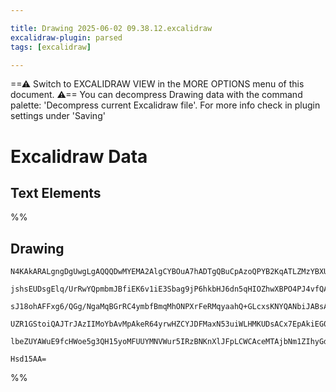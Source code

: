 ```yaml
---

title: Drawing 2025-06-02 09.38.12.excalidraw
excalidraw-plugin: parsed
tags: [excalidraw]

---
```

==⚠  Switch to EXCALIDRAW VIEW in the MORE OPTIONS menu of this document. ⚠== You can decompress Drawing data with the command palette: 'Decompress current Excalidraw file'. For more info check in plugin settings under 'Saving'


# Excalidraw Data

## Text Elements
%%
## Drawing
```compressed-json
N4KAkARALgngDgUwgLgAQQQDwMYEMA2AlgCYBOuA7hADTgQBuCpAzoQPYB2KqATLZMzYBXUtiRoIACyhQ4zZAHoFAc0JRJQgEYA6bGwC2CgF7N6hbEcK4OCtptbErHALRY8RMpWdx8Q1TdIEfARcZgRmBShcZQUebQBGAFYEmjoghH0EDihmbgBtAF1+CFw4OABlKKhxVFAwSHUMmogiZWlU+oZCBAoAIVxsAGtlUmEOYgBhNnw2Um4IAGIAMxXV

jshsEUDsgElq/UrRwYQpmbmJBfiEK6v1iE3Sbag9jP6hkbHJ6dn5qHIOZhwXBPO4PJ4vfQAMUI+HwlRgwXmgg8oK2WWe+0ObGOAHUSOpuHxwBs0btMX9sQh4YiJMiSKjHuiIQAlYRtDjhXJoeL8EmMskZADyQOwahg3HiAAZJbz7qSMRlIZwoJDcPoYeK0IlZWCmfsldlyoQjDUeDLiXL+Qr9AAVLBQACCrS4EmCSygDPB5OBjsebAokhCxG4HCE

sJ18ohAFFxg6/QGg/NgaMqBGrRC4ymbfBmqMhONPXrFeRMqyaahQ+GLcxsKNYQANbiJABsAA5tABmZvxACcfcS8XiAHZ4q3W7Ka3X8ABNbgAFg7yUSPHic54HY3PdbC6H2otRjYBm4dU69AIQhq8WJAF8016Mqz88QOcwueg8wXZSMSEaTYTzZ037EJUCBwE2X6kCQACybDEAgMa4JowTBmgSwEGEEEkKcPxoCekC9NMKHvsomi4AAFCuQ7ULww7

UZR1GStoiQAJTrJAzIIMoYbAvMpAkeR64yrwHZCYJDFMaxN53uiWLHMKUDsACx7EpAkiEG0rTSEw3BofgGEqfcnDMFE2QAAqBK+Ig1H8F68qpoSCkIUBEByOnoQgdkQMIzmEByeLEASaAAZ0bBwApRnKfUnTqL5HC+co3CMc2dkCPoh4xRwCVBQkKUQMZgRqi5NSMTyKmQCErCZfMFUII5UBGq5uXGT6kVRRspTcDZHllQ0pTaUFKXlaE8XzEVPF

lbeZUYAWuE9fcHWoe5g3QH15yoMFUUYMNVWur5IRzBNKnXlJFpLCWCAceMTAjbNm1ZIhyGdaQtkGdgRBgWgXWeRwarWc93Wbd5RVPS9m36MCxykAAcr9IMA504OkJDCFIQgRFdSdIWaAAVgg2A5OUP1wDBcEo49i16fDJT44QjA2oe+CtQ0OZIukNOcGxcrGQY2aICGYb4J5MxDGjbmU55Z0GOUbPhS6qC6fpm34KEjo03TDP87CN7gJNkBLDC4T

Hsd15AA=
```
%%